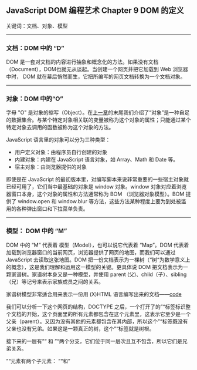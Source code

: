 ## JavaScript DOM 编程艺术 Chapter 9 DOM 的定义

关键词：文档、对象、模型

---

### 文档：DOM 中的 “D”

DOM 是一套对文档的内容进行抽象和概念化的方法。如果没有文档（Document），DOM也就无从谈起。当创建一个网页并把它加载到 Web 浏览器中时， DOM 就在幕后悄然而生，它把所编写的网页文档转换为一个文档对象。

---

### 对象：DOM 中的“O”

字母 "O" 是对象的缩写（Object）。在[上一章](JavaScriptDomNotes/Chapter8.md)的末尾我们介绍了“对象”是一种自足的数据集合。与某个特定对象相关联的变量被称为这个对象的属性；只能通过某个特定对象去调用的函数被称为这个对象的方法。

JavaScript 语言里的对象可以分为三种类型：

- 用户定义对象：由程序员自行创建的对象
- 内建对象：内建在 JavaScript 语言对象，如 Array、Math 和 Date 等。
- 宿主对象：由浏览器提供的对象

即使是在 JavaScript 的最初版本里，对编写脚本来说非常重要的一些宿主对象就已经可用了，它们当中最基础的对象是 window 对象。window 对象对应着浏览器窗口本身，这个对象的属性和方法通常称为 BOM （浏览器对象模型）。BOM 提供了 window.open 和 window.blur 等方法，这些方法某种程度上要为到处被滥用的各种弹出窗口和下拉菜单负责。

---

### 模型： DOM 中的 “M”

DOM 中的 “M” 代表着 模型（Model），也可以说它代表着 “Map”。DOM 代表着加载到浏览器窗口的当前网页，浏览器提供了网页的地图，而我们可以通过 JavaScript 去读取这张地图。DOM 把一份文档表示为一棵树（“树“为数学意义上的概念），这是我们理解和运用这一模型的关键。更具体说 DOM 把文档表示为一颗家谱树。家谱树本身又是一种模型，并使用 parent (父)、child（子）、sibling（兄）等记号来表示家族成员之间的关系。

家谱树模型非常适合用来表示一份用 (X)HTML 语言编写出来的文档——[code](JavaScriptDomCode/Demo1/what_to_buy.html)

我们可以分析一下这个网页的结构，DOCTYPE 之后，一个打开了的”<html>“标签标识整个文档的开始，这个页面里的所有元素都包含在这个元素里，这表示它至少是一个父亲（parent）。又因为没有其他的元素都包含在其内部，所以这个”<html>“标签既没有父亲也没有兄弟。如果这是一颗真正的树，这个”<html>“标签就是树根。

接下来的一层有”<head>“ 和 ”<body>“两个分支，它们位于同一层次且互不包含，所以它们是兄弟关系。

”<head>“元素有两个子元素： ”<meta>“和”<title>“（它们是兄弟关系）。”<body>“元素有三个子元素：”<h1>“、”<p>“和”<ul>“（这三个元素是兄弟关系），继续深入”<ul>“也是一个父元素，它有三个子元素：都是”<li>“元素，有一些 class 属性。

